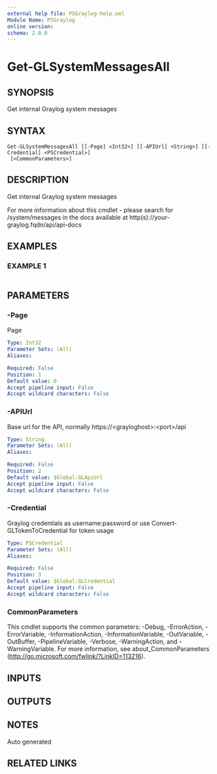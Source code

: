 ```yaml
---
external help file: PSGraylog-help.xml
Module Name: PSGraylog
online version:
schema: 2.0.0
---
```


# Get-GLSystemMessagesAll

## SYNOPSIS
Get internal Graylog system messages

## SYNTAX

```
Get-GLSystemMessagesAll [[-Page] <Int32>] [[-APIUrl] <String>] [[-Credential] <PSCredential>]
 [<CommonParameters>]
```

## DESCRIPTION
Get internal Graylog system messages


For more information about this cmdlet - please search for /system/messages in the docs available at http(s)://your-graylog.fqdn/api/api-docs

## EXAMPLES

### EXAMPLE 1
```

```

## PARAMETERS

### -Page
Page

```yaml
Type: Int32
Parameter Sets: (All)
Aliases:

Required: False
Position: 1
Default value: 0
Accept pipeline input: False
Accept wildcard characters: False
```

### -APIUrl
Base url for the API, normally https://\<grayloghost\>:\<port\>/api

```yaml
Type: String
Parameter Sets: (All)
Aliases:

Required: False
Position: 2
Default value: $Global:GLApiUrl
Accept pipeline input: False
Accept wildcard characters: False
```

### -Credential
Graylog credentials as username:password or use Convert-GLTokenToCredential for token usage

```yaml
Type: PSCredential
Parameter Sets: (All)
Aliases:

Required: False
Position: 3
Default value: $Global:GLCredential
Accept pipeline input: False
Accept wildcard characters: False
```

### CommonParameters
This cmdlet supports the common parameters: -Debug, -ErrorAction, -ErrorVariable, -InformationAction, -InformationVariable, -OutVariable, -OutBuffer, -PipelineVariable, -Verbose, -WarningAction, and -WarningVariable. For more information, see about_CommonParameters (http://go.microsoft.com/fwlink/?LinkID=113216).

## INPUTS

## OUTPUTS

## NOTES
Auto generated

## RELATED LINKS

